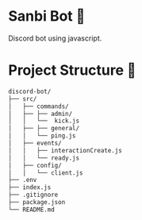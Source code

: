 # Sanbi Bot 🤖
Discord bot using javascript.

# Project Structure 🌳
```bash
discord-bot/
├── src/
│   ├── commands/
│   ├── ├── admin/
│   │   └──  kick.js
│   ├── ├── general/
│   │   └── ping.js
│   ├── events/
│   │   ├── interactionCreate.js
│   │   └── ready.js
│   ├── config/
│   │   └── client.js
├── .env
├── index.js
├── .gitignore
├── package.json
└── README.md

```